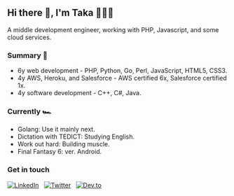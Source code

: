 ## Hi there 👋, I'm Taka 👨🏻‍💻

A middle development engineer, working with PHP, Javascript, and some cloud services.

### Summary 📝

* 6y web development - PHP, Python, Go, Perl, JavaScript, HTML5, CSS3.
* 4y AWS, Heroku, and Salesforce - AWS certified 6x, Salesforce certified 1x.
* 4y software development - C++, C#, Java.

### Currently 🏎

* Golang: Use it mainly next.
* Dictation with TEDICT: Studying English.
* Work out hard: Building muscle.
* Final Fantasy 6: ver. Android.

### Get in touch

[![LinkedIn](https://img.shields.io/badge/LinkedIn-informational?style=for-the-badge&color=006da9)](https://www.linkedin.com/in/takakd/)&nbsp;&nbsp;&nbsp;[![Twitter](https://img.shields.io/badge/Twitter-informational?style=for-the-badge&logo=twitter&logoColor=white)](https://twitter.com/takakdkd)&nbsp;&nbsp;&nbsp;[![Dev.to](https://img.shields.io/badge/Dev.to-informational?style=for-the-badge&color=black)](https://dev.to/takakd)
